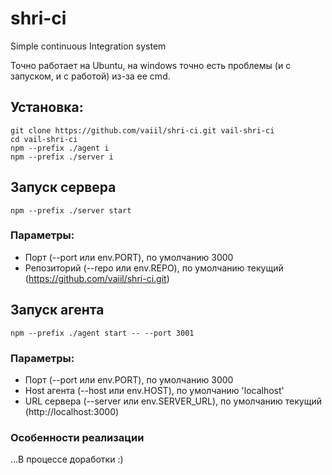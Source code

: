 # shri-ci
Simple continuous Integration system

Точно работает на Ubuntu, на windows точно есть проблемы (и с запуском, и с работой) из-за ее cmd.  

## Установка:
```shell script
git clone https://github.com/vaiil/shri-ci.git vail-shri-ci
cd vail-shri-ci
npm --prefix ./agent i
npm --prefix ./server i
```

## Запуск сервера
```shell script
npm --prefix ./server start
```
### Параметры:
* Порт (--port или env.PORT), по умолчанию 3000
* Репозиторий (--repo или env.REPO), по умолчанию текущий (https://github.com/vaiil/shri-ci.git) 


## Запуск агента
```shell script
npm --prefix ./agent start -- --port 3001
```
### Параметры:
* Порт (--port или env.PORT), по умолчанию 3000
* Host агента (--host или env.HOST), по умолчанию 'localhost'
* URL сервера (--server или env.SERVER_URL), по умолчанию текущий (http://localhost:3000) 



### Особенности реализации
...В процессе доработки :)
